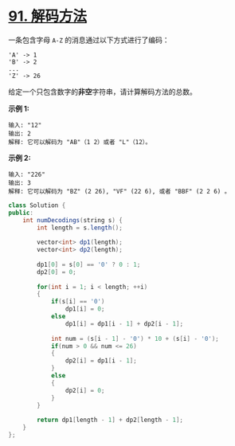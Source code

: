 # [91. 解码方法](https://leetcode-cn.com/problems/decode-ways/)

一条包含字母 `A-Z` 的消息通过以下方式进行了编码：

```
'A' -> 1
'B' -> 2
...
'Z' -> 26
```

给定一个只包含数字的**非空**字符串，请计算解码方法的总数。

**示例 1:**

```
输入: "12"
输出: 2
解释: 它可以解码为 "AB"（1 2）或者 "L"（12）。
```

**示例 2:**

```
输入: "226"
输出: 3
解释: 它可以解码为 "BZ" (2 26), "VF" (22 6), 或者 "BBF" (2 2 6) 。
```



```java
class Solution {
public:
    int numDecodings(string s) {
        int length = s.length();
        
        vector<int> dp1(length);
        vector<int> dp2(length);
        
        dp1[0] = s[0] == '0' ? 0 : 1;
        dp2[0] = 0;
        
        for(int i = 1; i < length; ++i)
        {
            if(s[i] == '0')
                dp1[i] = 0;
            else
                dp1[i] = dp1[i - 1] + dp2[i - 1];
            
            int num = (s[i - 1] - '0') * 10 + (s[i] - '0');
            if(num > 0 && num <= 26)
            {
                dp2[i] = dp1[i - 1];
            }
            else
            {
                dp2[i] = 0;
            }
        }
        
        return dp1[length - 1] + dp2[length - 1];
    }
};
```

